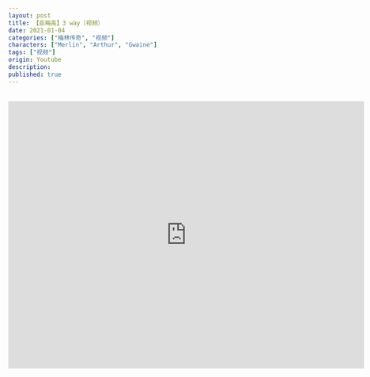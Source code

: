 ```yaml
---
layout: post
title: 【亚梅高】3 way（视频）
date: 2021-01-04
categories: ["梅林传奇", "视频"]
characters: ["Merlin", "Arthur", "Gwaine"]
tags: ["视频"]
origin: Youtube
description: 
published: true
---
```


<br>
<iframe width="720" height="540" src="https://www.youtube.com/embed/Wr5RL-uwS-k" frameborder="0" allow="accelerometer; autoplay; clipboard-write; encrypted-media; gyroscope; picture-in-picture" allowfullscreen></iframe>
